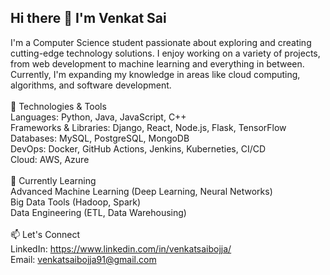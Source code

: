 ## Hi there 👋 I'm Venkat Sai



I'm a Computer Science student passionate about exploring and creating cutting-edge technology solutions. I enjoy working on a variety of projects, from web development to machine learning and everything in between. Currently, I'm expanding my knowledge in areas like cloud computing, algorithms, and software development.
<br><br>
🔧 Technologies & Tools
<br>Languages: Python, Java, JavaScript, C++
<br>Frameworks & Libraries: Django, React, Node.js, Flask, TensorFlow
<br>Databases: MySQL, PostgreSQL, MongoDB
<br>DevOps: Docker, GitHub Actions, Jenkins, Kuberneties, CI/CD
<br>Cloud: AWS, Azure
<br><br>
🌱 Currently Learning
<br>Advanced Machine Learning (Deep Learning, Neural Networks)
<br>Big Data Tools (Hadoop, Spark)
<br>Data Engineering (ETL, Data Warehousing)
<br><br>
📫 Let's Connect
<br>LinkedIn: https://www.linkedin.com/in/venkatsaibojja/
<br>Email: venkatsaibojja91@gmail.com

